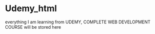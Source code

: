 # Udemy_html
everything I am learning from UDEMY, COMPLETE WEB DEVELOPMENT COURSE
will be stored here
